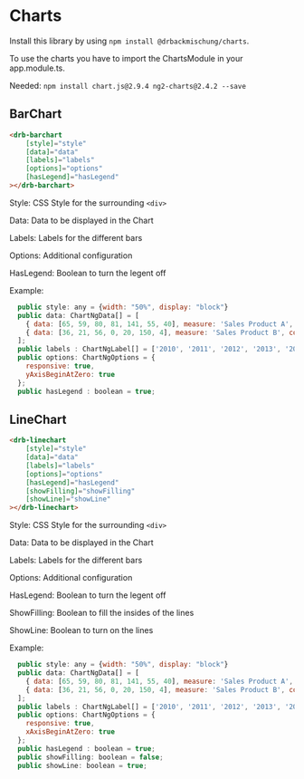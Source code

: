 # Charts

Install this library by using `npm install @drbackmischung/charts`.

To use the charts you have to import the ChartsModule in your app.module.ts.

Needed: `npm install chart.js@2.9.4 ng2-charts@2.4.2 --save`

## BarChart

```html
<drb-barchart
    [style]="style" 
    [data]="data"
    [labels]="labels"
    [options]="options"
    [hasLegend]="hasLegend"
></drb-barchart>
```
Style: CSS Style for the surrounding `<div>`

Data: Data to be displayed in the Chart

Labels: Labels for the different bars

Options: Additional configuration

HasLegend: Boolean to turn the legent off

Example:

```javascript
  public style: any = {width: "50%", display: "block"}
  public data: ChartNgData[] = [
    { data: [65, 59, 80, 81, 141, 55, 40], measure: 'Sales Product A', color: 'red'},
    { data: [36, 21, 56, 0, 20, 150, 4], measure: 'Sales Product B', color: 'green' },
  ];
  public labels : ChartNgLabel[] = ['2010', '2011', '2012', '2013', '2014', '2015', '2016'];
  public options: ChartNgOptions = {
    responsive: true,
    yAxisBeginAtZero: true
  };
  public hasLegend : boolean = true;
```

## LineChart

```html
<drb-linechart
    [style]="style"
    [data]="data"
    [labels]="labels"
    [options]="options"
    [hasLegend]="hasLegend"
    [showFilling]="showFilling"
    [showLine]="showLine"
></drb-linechart>
```
Style: CSS Style for the surrounding `<div>`

Data: Data to be displayed in the Chart

Labels: Labels for the different bars

Options: Additional configuration

HasLegend: Boolean to turn the legent off

ShowFilling: Boolean to fill the insides of the lines

ShowLine: Boolean to turn on the lines

Example:

```javascript
  public style: any = {width: "50%", display: "block"}
  public data: ChartNgData[] = [
    { data: [65, 59, 80, 81, 141, 55, 40], measure: 'Sales Product A', color: 'red'},
    { data: [36, 21, 56, 0, 20, 150, 4], measure: 'Sales Product B', color: 'green' },
  ];
  public labels : ChartNgLabel[] = ['2010', '2011', '2012', '2013', '2014', '2015', '2016'];
  public options: ChartNgOptions = {
    responsive: true,
    xAxisBeginAtZero: true
  };
  public hasLegend : boolean = true;
  public showFilling: boolean = false;
  public showLine: boolean = true;
```